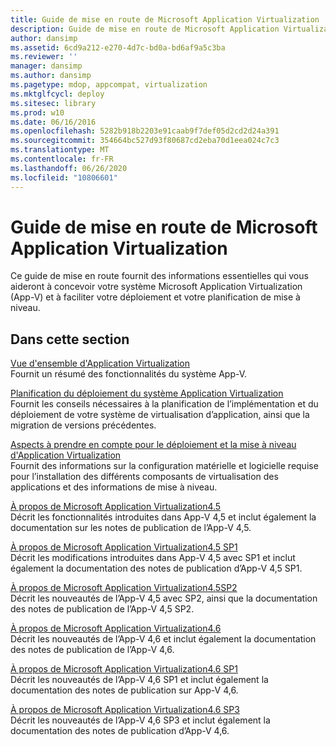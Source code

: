 ```yaml
---
title: Guide de mise en route de Microsoft Application Virtualization
description: Guide de mise en route de Microsoft Application Virtualization
author: dansimp
ms.assetid: 6cd9a212-e270-4d7c-bd0a-bd6af9a5c3ba
ms.reviewer: ''
manager: dansimp
ms.author: dansimp
ms.pagetype: mdop, appcompat, virtualization
ms.mktglfcycl: deploy
ms.sitesec: library
ms.prod: w10
ms.date: 06/16/2016
ms.openlocfilehash: 5282b918b2203e91caab9f7def05d2cd2d24a391
ms.sourcegitcommit: 354664bc527d93f80687cd2eba70d1eea024c7c3
ms.translationtype: MT
ms.contentlocale: fr-FR
ms.lasthandoff: 06/26/2020
ms.locfileid: "10806601"
---
```

# Guide de mise en route de Microsoft Application Virtualization


Ce guide de mise en route fournit des informations essentielles qui vous aideront à concevoir votre système Microsoft Application Virtualization (App-V) et à faciliter votre déploiement et votre planification de mise à niveau.

## Dans cette section


<a href="" id="overview-of-application-virtualization"></a>[Vue d'ensemble d'Application Virtualization](overview-of-application-virtualization.md)  
Fournit un résumé des fonctionnalités du système App-V.

<a href="" id="planning-for-application-virtualization-system-deployment"></a>[Planification du déploiement du système Application Virtualization](planning-for-application-virtualization-system-deployment.md)  
Fournit les conseils nécessaires à la planification de l’implémentation et du déploiement de votre système de virtualisation d’application, ainsi que la migration de versions précédentes.

<a href="" id="application-virtualization-deployment-and-upgrade-considerations"></a>[Aspects à prendre en compte pour le déploiement et la mise à niveau d'Application Virtualization](application-virtualization-deployment-and-upgrade-considerations-copy.md)  
Fournit des informations sur la configuration matérielle et logicielle requise pour l’installation des différents composants de virtualisation des applications et des informations de mise à niveau.

<a href="" id="about-microsoft-application-virtualization-4-5"></a>[À propos de Microsoft Application Virtualization4.5](about-microsoft-application-virtualization-45.md)  
Décrit les fonctionnalités introduites dans App-V 4,5 et inclut également la documentation sur les notes de publication de l’App-V 4,5.

<a href="" id="about-microsoft-application-virtualization-4-5-sp1"></a>[À propos de Microsoft Application Virtualization4.5 SP1](about-microsoft-application-virtualization-45-sp1.md)  
Décrit les modifications introduites dans App-V 4,5 avec SP1 et inclut également la documentation des notes de publication d’App-V 4,5 SP1.

<a href="" id="about-microsoft-application-virtualization-4-5-sp2"></a>[À propos de Microsoft Application Virtualization4.5SP2](about-microsoft-application-virtualization-45-sp2.md)  
Décrit les nouveautés de l’App-V 4,5 avec SP2, ainsi que la documentation des notes de publication de l’App-V 4,5 SP2.

<a href="" id="about-microsoft-application-virtualization-4-6"></a>[À propos de Microsoft Application Virtualization4.6](about-microsoft-application-virtualization-46.md)  
Décrit les nouveautés de l’App-V 4,6 et inclut également la documentation des notes de publication de l’App-V 4,6.

<a href="" id="about-microsoft-application-virtualization-4-6-sp1"></a>[À propos de Microsoft Application Virtualization4.6 SP1](about-microsoft-application-virtualization-46-sp1.md)  
Décrit les nouveautés de l’App-V 4,6 SP1 et inclut également la documentation des notes de publication sur App-V 4,6.

<a href="" id="about-microsoft-application-virtualization-4-6-sp3"></a>[À propos de Microsoft Application Virtualization4.6 SP3](about-microsoft-application-virtualization-46-sp3.md)  
Décrit les nouveautés de l’App-V 4,6 SP3 et inclut également la documentation des notes de publication d’App-V 4,6.

 

 





